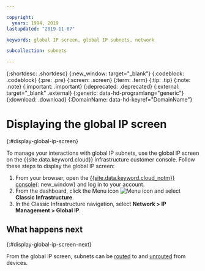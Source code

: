 ```yaml
---

copyright:
  years: 1994, 2019
lastupdated: "2019-11-07"

keywords: global IP screen, global IP subnets, network

subcollection: subnets

---
```


{:shortdesc: .shortdesc}
{:new_window: target="_blank"}
{:codeblock: .codeblock}
{:pre: .pre}
{:screen: .screen}
{:term: .term}
{:tip: .tip}
{:note: .note}
{:important: .important}
{:deprecated: .deprecated}
{:external: target="_blank" .external}
{:generic: data-hd-programlang="generic"}
{:download: .download}
{:DomainName: data-hd-keyref="DomainName"}

# Displaying the global IP screen
{:#display-global-ip-screen}

To manage your interactions with global IP subnets, use the global IP screen on the {{site.data.keyword.cloud}} infrastructure customer console. Follow these steps to display the global IP screen:

  1. From your browser, open the [{{site.data.keyword.cloud_notm}} console](https://{DomainName}/){: new_window} and log in to your account.
  1. From the dashboard, click the Menu icon ![Menu icon](../../icons/icon_hamburger.svg) and select **Classic Infrastructure**.
  1. In the Classic Infrastructure navigation, select **Network > IP Management > Global IP**.

## What happens next
{:#display-global-ip-screen-next}

From the global IP screen, subnets can be [routed](/docs/subnets?topic=subnets-route-global-ip-address-device#route-global-ip-address-device) to and [unrouted](/docs/subnets?topic=subnets-unroute-global-ip-address#unroute-global-ip-address) from devices.
